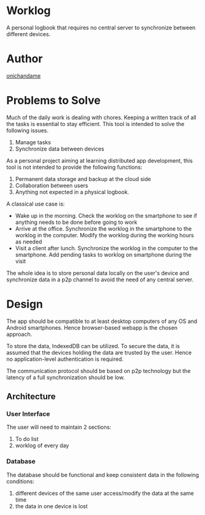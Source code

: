 # Worklog

A personal logbook that requires no central server to synchronize between different devices.

# Author

[onichandame](https://onichandame.com)

# Problems to Solve

Much of the daily work is dealing with chores. Keeping a written track of all the tasks is essential to stay efficient. This tool is intended to solve the following issues.

1. Manage tasks
2. Synchronize data between devices

As a personal project aiming at learning distributed app development, this tool is not intended to provide the following functions:

1. Permanent data storage and backup at the cloud side
2. Collaboration between users
3. Anything not expected in a physical logbook.

A classical use case is:

- Wake up in the morning. Check the worklog on the smartphone to see if anything needs to be done before going to work
- Arrive at the office. Synchronize the worklog in the smartphone to the worklog in the computer. Modify the worklog during the working hours as needed
- Visit a client after lunch. Synchronize the worklog in the computer to the smartphone. Add pending tasks to worklog on smartphone during the visit

The whole idea is to store personal data locally on the user's device and synchronize data in a p2p channel to avoid the need of any central server.

# Design

The app should be compatible to at least desktop computers of any OS and Android smartphones. Hence browser-based webapp is the chosen approach.

To store the data, IndexedDB can be utilized. To secure the data, it is assumed that the devices holding the data are trusted by the user. Hence no application-level authentication is required.

The communication protocol should be based on p2p technology but the latency of a full synchronization should be low.

## Architecture

### User Interface

The user will need to maintain 2 sections:

1. To do list
2. worklog of every day

### Database

The database should be functional and keep consistent data in the following conditions:

1. different devices of the same user access/modify the data at the same time
2. the data in one device is lost
